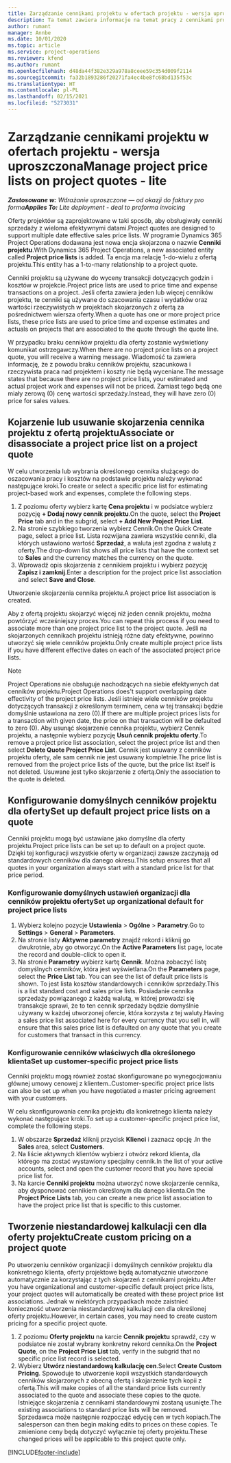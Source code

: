 ```yaml
---
title: Zarządzanie cennikami projektu w ofertach projektu - wersja uproszczona
description: Ta temat zawiera informacje na temat pracy z cennikami projektowymi w ofertach. (Sales)
author: rumant
manager: Annbe
ms.date: 10/01/2020
ms.topic: article
ms.service: project-operations
ms.reviewer: kfend
ms.author: rumant
ms.openlocfilehash: d48da44f382e329a978a8ceee59c354d009f2114
ms.sourcegitcommit: fa32b1893286f20271fa4ec4be8fc68bd135f53c
ms.translationtype: HT
ms.contentlocale: pl-PL
ms.lasthandoff: 02/15/2021
ms.locfileid: "5273031"
---
```

# <a name="manage-project-price-lists-on-project-quotes---lite"></a><span data-ttu-id="06f8b-104">Zarządzanie cennikami projektu w ofertach projektu - wersja uproszczona</span><span class="sxs-lookup"><span data-stu-id="06f8b-104">Manage project price lists on project quotes - lite</span></span>

<span data-ttu-id="06f8b-105">_**Zastosowane w:** Wdrażanie uproszczone — od okazji do faktury pro forma_</span><span class="sxs-lookup"><span data-stu-id="06f8b-105">_**Applies To:** Lite deployment - deal to proforma invoicing_</span></span>

<span data-ttu-id="06f8b-106">Oferty projektów są zaprojektowane w taki sposób, aby obsługiwały cenniki sprzedaży z wieloma efektywnymi datami.</span><span class="sxs-lookup"><span data-stu-id="06f8b-106">Project quotes are designed to support multiple date effective sales price lists.</span></span> <span data-ttu-id="06f8b-107">W programie Dynamics 365 Project Operations dodawana jest nowa encja skojarzona o nazwie **Cenniki projektu**.</span><span class="sxs-lookup"><span data-stu-id="06f8b-107">With Dynamics 365 Project Operations, a new associated entity called **Project price lists** is added.</span></span> <span data-ttu-id="06f8b-108">Ta encja ma relację 1-do-wielu z ofertą projektu.</span><span class="sxs-lookup"><span data-stu-id="06f8b-108">This entity has a 1-to-many relationship to a project quote.</span></span>

<span data-ttu-id="06f8b-109">Cenniki projektu są używane do wyceny transakcji dotyczących godzin i kosztów w projekcie.</span><span class="sxs-lookup"><span data-stu-id="06f8b-109">Project price lists are used to price time and expense transactions on a project.</span></span> <span data-ttu-id="06f8b-110">Jeśli oferta zawiera jeden lub więcej cenników projektu, te cenniki są używane do szacowania czasu i wydatków oraz wartości rzeczywistych w projektach skojarzonych z ofertą za pośrednictwem wiersza oferty.</span><span class="sxs-lookup"><span data-stu-id="06f8b-110">When a quote has one or more project price lists, these price lists are used to price time and expense estimates and actuals on projects that are associated to the quote through the quote line.</span></span>

<span data-ttu-id="06f8b-111">W przypadku braku cenników projektu dla oferty zostanie wyświetlony komunikat ostrzegawczy.</span><span class="sxs-lookup"><span data-stu-id="06f8b-111">When there are no project price lists on a project quote, you will receive a warning message.</span></span> <span data-ttu-id="06f8b-112">Wiadomość ta zawiera informację, że z powodu braku cenników projektu, szacunkowa i rzeczywista praca nad projektem i koszty nie będą wyceniane.</span><span class="sxs-lookup"><span data-stu-id="06f8b-112">The message states that because there are no project price lists, your estimated and actual project work and expenses will not be priced.</span></span> <span data-ttu-id="06f8b-113">Zamiast tego będą one miały zerową (0) cenę wartości sprzedaży.</span><span class="sxs-lookup"><span data-stu-id="06f8b-113">Instead, they will have zero (0) price for sales values.</span></span>

## <a name="associate-or-disassociate-a-project-price-list-on-a-project-quote"></a><span data-ttu-id="06f8b-114">Kojarzenie lub usuwanie skojarzenia cennika projektu z ofertą projektu</span><span class="sxs-lookup"><span data-stu-id="06f8b-114">Associate or disassociate a project price list on a project quote</span></span>

<span data-ttu-id="06f8b-115">W celu utworzenia lub wybrania określonego cennika służącego do oszacowania pracy i kosztów na podstawie projektu należy wykonać następujące kroki.</span><span class="sxs-lookup"><span data-stu-id="06f8b-115">To create or select a specific price list for estimating project-based work and expenses, complete the following steps.</span></span>

1. <span data-ttu-id="06f8b-116">Z poziomu oferty wybierz kartę **Cena projektu** i w podsiatce wybierz pozycję **+ Dodaj nowy cennik projektu**.</span><span class="sxs-lookup"><span data-stu-id="06f8b-116">On the quote, select the **Project Price** tab and in the subgrid, select **+ Add New Project Price List**.</span></span>
2. <span data-ttu-id="06f8b-117">Na stronie szybkiego tworzenia wybierz Cennik.</span><span class="sxs-lookup"><span data-stu-id="06f8b-117">On the Quick Create page, select a price list.</span></span> <span data-ttu-id="06f8b-118">Lista rozwijana zawiera wszystkie cenniki, dla których ustawiono wartość **Sprzedaż**, a waluta jest zgodna z walutą z oferty.</span><span class="sxs-lookup"><span data-stu-id="06f8b-118">The drop-down list shows all price lists that have the context set to **Sales** and the currency matches the currency on the quote.</span></span>
4. <span data-ttu-id="06f8b-119">Wprowadź opis skojarzenia z cennikiem projektu i wybierz pozycję **Zapisz i zamknij**.</span><span class="sxs-lookup"><span data-stu-id="06f8b-119">Enter a description for the project price list association and select **Save and Close**.</span></span>

<span data-ttu-id="06f8b-120">Utworzenie skojarzenia cennika projektu.</span><span class="sxs-lookup"><span data-stu-id="06f8b-120">A project price list association is created.</span></span>

<span data-ttu-id="06f8b-121">Aby z ofertą projektu skojarzyć więcej niż jeden cennik projektu, można powtórzyć wcześniejszy proces.</span><span class="sxs-lookup"><span data-stu-id="06f8b-121">You can repeat this process if you need to associate more than one project price list to the project quote.</span></span> <span data-ttu-id="06f8b-122">Jeśli na skojarzonych cennikach projektu istnieją różne daty efektywne, powinno utworzyć się wiele cenników projektu.</span><span class="sxs-lookup"><span data-stu-id="06f8b-122">Only create multiple project price lists if you have different effective dates on each of the associated project price lists.</span></span>

> [!NOTE]
> <span data-ttu-id="06f8b-123">Project Operations nie obsługuje nachodzących na siebie efektywnych dat cenników projektu.</span><span class="sxs-lookup"><span data-stu-id="06f8b-123">Project Operations does't support overlapping date effectivity of the project price lists.</span></span> <span data-ttu-id="06f8b-124">Jeśli istnieje wiele cenników projektu dotyczących transakcji z określonym terminem, cena w tej transakcji będzie domyślnie ustawiona na zero (0).</span><span class="sxs-lookup"><span data-stu-id="06f8b-124">If there are multiple project prices lists for a transaction with given date, the price on that transaction will be defaulted to zero (0).</span></span>
<span data-ttu-id="06f8b-125">Aby usunąć skojarzenie cennika projektu, wybierz Cennik projektu, a następnie wybierz pozycję **Usuń cennik projektu oferty**.</span><span class="sxs-lookup"><span data-stu-id="06f8b-125">To remove a project price list association, select the project price list and then select **Delete Quote Project Price List**.</span></span> <span data-ttu-id="06f8b-126">Cennik jest usuwany z cenników projektu oferty, ale sam cennik nie jest usuwany kompletnie.</span><span class="sxs-lookup"><span data-stu-id="06f8b-126">The price list is removed from the project price lists of the quote, but the price list itself is not deleted.</span></span> <span data-ttu-id="06f8b-127">Usuwane jest tylko skojarzenie z ofertą.</span><span class="sxs-lookup"><span data-stu-id="06f8b-127">Only the association to the quote is deleted.</span></span>

## <a name="set-up-default-project-price-lists-on-a-quote"></a><span data-ttu-id="06f8b-128">Konfigurowanie domyślnych cenników projektu dla oferty</span><span class="sxs-lookup"><span data-stu-id="06f8b-128">Set up default project price lists on a quote</span></span>

<span data-ttu-id="06f8b-129">Cenniki projektu mogą być ustawiane jako domyślne dla oferty projektu.</span><span class="sxs-lookup"><span data-stu-id="06f8b-129">Project price lists can be set up to default on a project quote.</span></span> <span data-ttu-id="06f8b-130">Dzięki tej konfiguracji wszystkie oferty w organizacji zawsze zaczynają od standardowych cenników dla danego okresu.</span><span class="sxs-lookup"><span data-stu-id="06f8b-130">This setup ensures that all quotes in your organization always start with a standard price list for that price period.</span></span>

### <a name="set-up-organizational-default-for-project-price-lists"></a><span data-ttu-id="06f8b-131">Konfigurowanie domyślnych ustawień organizacji dla cenników projektu oferty</span><span class="sxs-lookup"><span data-stu-id="06f8b-131">Set up organizational default for project price lists</span></span>

1. <span data-ttu-id="06f8b-132">Wybierz kolejno pozycje **Ustawienia** > **Ogólne** > **Parametry**.</span><span class="sxs-lookup"><span data-stu-id="06f8b-132">Go to **Settings** > **General** > **Parameters**.</span></span>
2. <span data-ttu-id="06f8b-133">Na stronie listy **Aktywne parametry** znajdź rekord i kliknij go dwukrotnie, aby go otworzyć.</span><span class="sxs-lookup"><span data-stu-id="06f8b-133">On the **Active Parameters** list page, locate the record and double-click to open it.</span></span> 
3. <span data-ttu-id="06f8b-134">Na stronie **Parametry** wybierz kartę **Cennik**. Można zobaczyć listę domyślnych cenników, która jest wyświetlana.</span><span class="sxs-lookup"><span data-stu-id="06f8b-134">On the **Parameters** page, select the **Price List** tab. You can see the list of default price lists is shown.</span></span> <span data-ttu-id="06f8b-135">To jest lista kosztów standardowych i cenników sprzedaży.</span><span class="sxs-lookup"><span data-stu-id="06f8b-135">This is a list standard cost and sales price lists.</span></span> <span data-ttu-id="06f8b-136">Posiadanie cennika sprzedaży powiązanego z każdą walutą, w której prowadzi się transakcje sprawi, że to ten cennik sprzedaży będzie domyślnie używany w każdej utworzonej ofercie, która korzysta z tej waluty.</span><span class="sxs-lookup"><span data-stu-id="06f8b-136">Having a sales price list associated here for every currency that you sell in, will ensure that this sales price list is defaulted on any quote that you create for customers that transact in this currency.</span></span>

### <a name="set-up-customer-specific-project-price-lists"></a><span data-ttu-id="06f8b-137">Konfigurowanie cenników właściwych dla określonego klienta</span><span class="sxs-lookup"><span data-stu-id="06f8b-137">Set up customer-specific project price lists</span></span>

<span data-ttu-id="06f8b-138">Cenniki projektu mogą również zostać skonfigurowane po wynegocjowaniu głównej umowy cenowej z klientem..</span><span class="sxs-lookup"><span data-stu-id="06f8b-138">Customer-specific project price lists can also be set up when you have negotiated a master pricing agreement with your customers.</span></span>

<span data-ttu-id="06f8b-139">W celu skonfigurowania cennika projektu dla konkretnego klienta należy wykonać następujące kroki.</span><span class="sxs-lookup"><span data-stu-id="06f8b-139">To set up a customer-specific project price list, complete the following steps.</span></span>

1. <span data-ttu-id="06f8b-140">W obszarze **Sprzedaż** kliknij przycisk **Klienci** i zaznacz opcję .</span><span class="sxs-lookup"><span data-stu-id="06f8b-140">In the **Sales** area, select **Customers**.</span></span>
2. <span data-ttu-id="06f8b-141">Na liście aktywnych klientów wybierz i otwórz rekord klienta, dla którego ma zostać wystawiony specjalny cennik.</span><span class="sxs-lookup"><span data-stu-id="06f8b-141">In the list of your active accounts, select and open the customer record that you have special price list for.</span></span>
3. <span data-ttu-id="06f8b-142">Na karcie **Cenniki projektu** można utworzyć nowe skojarzenie cennika, aby dysponować cennikiem określonym dla danego klienta.</span><span class="sxs-lookup"><span data-stu-id="06f8b-142">On the **Project Price Lists** tab, you can create a new price list association to have the project price list that is specific to this customer.</span></span>

## <a name="create-custom-pricing-on-a-project-quote"></a><span data-ttu-id="06f8b-143">Tworzenie niestandardowej kalkulacji cen dla oferty projektu</span><span class="sxs-lookup"><span data-stu-id="06f8b-143">Create custom pricing on a project quote</span></span>

<span data-ttu-id="06f8b-144">Po utworzeniu cenników organizacji i domyślnych cenników projektu dla konkretnego klienta, oferty projektowe będą automatycznie utworzone automatycznie za korzystając z tych skojarzeń z cennikami projektu.</span><span class="sxs-lookup"><span data-stu-id="06f8b-144">After you have organizational and customer-specific default project price lists, your project quotes will automatically be created with these project price list associations.</span></span> <span data-ttu-id="06f8b-145">Jednak w niektórych przypadkach może zaistnieć konieczność utworzenia niestandardowej kalkulacji cen dla określonej oferty projektu.</span><span class="sxs-lookup"><span data-stu-id="06f8b-145">However, in certain cases, you may need to create custom pricing for a specific project quote.</span></span> 

1. <span data-ttu-id="06f8b-146">Z poziomu **Oferty projektu** na karcie **Cennik projektu** sprawdź, czy w podsiatce nie został wybrany konkretny rekord cennika.</span><span class="sxs-lookup"><span data-stu-id="06f8b-146">On the **Project Quote**, on the **Project Price List** tab, verify in the subgrid that no specific price list record is selected.</span></span>
2. <span data-ttu-id="06f8b-147">Wybierz **Utwórz niestandardową kalkulację cen**.</span><span class="sxs-lookup"><span data-stu-id="06f8b-147">Select **Create Custom Pricing**.</span></span> <span data-ttu-id="06f8b-148">Spowoduje to utworzenie kopii wszystkich standardowych cenników skojarzonych z obecną ofertą i skojarzenie tych kopii z ofertą.</span><span class="sxs-lookup"><span data-stu-id="06f8b-148">This will make copies of all the standard price lists currently associated to the quote and associate these copies to the quote.</span></span> <span data-ttu-id="06f8b-149">Istniejące skojarzenia z cennikami standardowymi zostaną usunięte.</span><span class="sxs-lookup"><span data-stu-id="06f8b-149">The existing associations to standard price lists will be removed.</span></span> <span data-ttu-id="06f8b-150">Sprzedawca może następnie rozpocząć edycję cen w tych kopiach.</span><span class="sxs-lookup"><span data-stu-id="06f8b-150">The salesperson can then begin making edits to prices on these copies.</span></span> <span data-ttu-id="06f8b-151">Te zmienione ceny będą dotyczyć wyłącznie tej oferty projektu.</span><span class="sxs-lookup"><span data-stu-id="06f8b-151">These changed prices will be applicable to this project quote only.</span></span>


[!INCLUDE[footer-include](../../includes/footer-banner.md)]